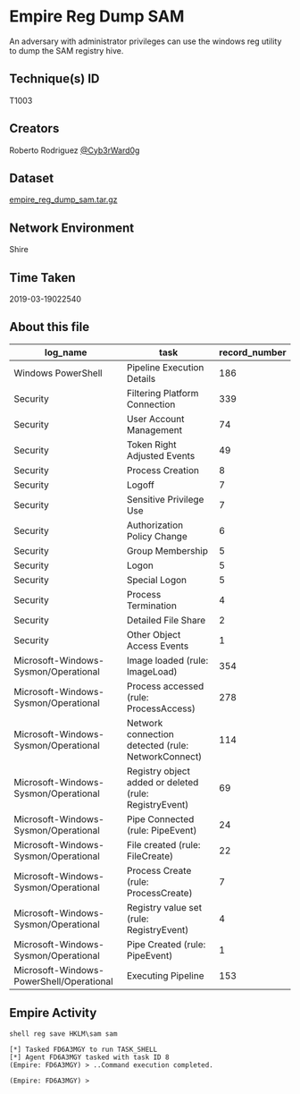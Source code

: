 
# Empire Reg Dump SAM

An adversary with administrator privileges can use the windows reg utility to dump the SAM registry hive.

## Technique(s) ID

T1003

## Creators

Roberto Rodriguez [@Cyb3rWard0g](https://twitter.com/Cyb3rWard0g)

## Dataset

[empire_reg_dump_sam.tar.gz](./empire_reg_sam.tar.gz)

## Network Environment

Shire

## Time Taken

2019-03-19022540

## About this file

| log_name                                 | task                                                   |   record_number |
|------------------------------------------|--------------------------------------------------------|-----------------|
| Windows PowerShell                       | Pipeline Execution Details                             |             186 |
| Security                                 | Filtering Platform Connection                          |             339 |
| Security                                 | User Account Management                                |              74 |
| Security                                 | Token Right Adjusted Events                            |              49 |
| Security                                 | Process Creation                                       |               8 |
| Security                                 | Logoff                                                 |               7 |
| Security                                 | Sensitive Privilege Use                                |               7 |
| Security                                 | Authorization Policy Change                            |               6 |
| Security                                 | Group Membership                                       |               5 |
| Security                                 | Logon                                                  |               5 |
| Security                                 | Special Logon                                          |               5 |
| Security                                 | Process Termination                                    |               4 |
| Security                                 | Detailed File Share                                    |               2 |
| Security                                 | Other Object Access Events                             |               1 |
| Microsoft-Windows-Sysmon/Operational     | Image loaded (rule: ImageLoad)                         |             354 |
| Microsoft-Windows-Sysmon/Operational     | Process accessed (rule: ProcessAccess)                 |             278 |
| Microsoft-Windows-Sysmon/Operational     | Network connection detected (rule: NetworkConnect)     |             114 |
| Microsoft-Windows-Sysmon/Operational     | Registry object added or deleted (rule: RegistryEvent) |              69 |
| Microsoft-Windows-Sysmon/Operational     | Pipe Connected (rule: PipeEvent)                       |              24 |
| Microsoft-Windows-Sysmon/Operational     | File created (rule: FileCreate)                        |              22 |
| Microsoft-Windows-Sysmon/Operational     | Process Create (rule: ProcessCreate)                   |               7 |
| Microsoft-Windows-Sysmon/Operational     | Registry value set (rule: RegistryEvent)               |               4 |
| Microsoft-Windows-Sysmon/Operational     | Pipe Created (rule: PipeEvent)                         |               1 |
| Microsoft-Windows-PowerShell/Operational | Executing Pipeline                                     |             153 |

## Empire Activity

```
shell reg save HKLM\sam sam
```

```
[*] Tasked FD6A3MGY to run TASK_SHELL
[*] Agent FD6A3MGY tasked with task ID 8
(Empire: FD6A3MGY) > ..Command execution completed.

(Empire: FD6A3MGY) >
```